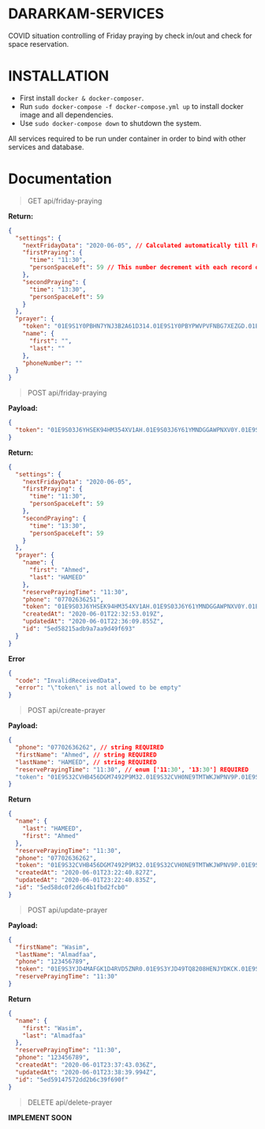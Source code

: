 # DARARKAM-SERVICES

COVID situation controlling of Friday praying by check in/out and check for space reservation.

# INSTALLATION

- First install `docker & docker-composer`.
- Run `sudo docker-compose -f docker-compose.yml up` to install docker image and all dependencies.
- Use `sudo docker-compose down` to shutdown the system.

All services required to be run under container in order to bind with other services and database.

# Documentation

> GET api/friday-praying

**Return:**

```json
{
  "settings": {
    "nextFridayData": "2020-06-05", // Calculated automatically till Friday 2 pm. After that a new date calculated.
    "firstPraying": {
      "time": "11:30",
      "personSpaceLeft": 59 // This number decrement with each record on next fetch.
    },
    "secondPraying": {
      "time": "13:30",
      "personSpaceLeft": 59
    }
  },
  "prayer": {
    "token": "01E9S1Y0PBHN7YNJ3B2A61D314.01E9S1Y0PBYPWVPVFNBG7XEZGD.01E9S1Y0PBNGY3K69WAFF3JCYK", // unique token.
    "name": {
      "first": "",
      "last": ""
    },
    "phoneNumber": ""
  }
}
```

> POST api/friday-praying

**Payload:**

```json
{
  "token": "01E9S03J6YHSEK94HM354XV1AH.01E9S03J6Y61YMNDGGAWPNXV0Y.01E9S03J6YE45R1TVV7TMHVTHW" // REQUIRED
}
```

**Return:**

```json
{
  "settings": {
    "nextFridayData": "2020-06-05",
    "firstPraying": {
      "time": "11:30",
      "personSpaceLeft": 59
    },
    "secondPraying": {
      "time": "13:30",
      "personSpaceLeft": 59
    }
  },
  "prayer": {
    "name": {
      "first": "Ahmed",
      "last": "HAMEED"
    },
    "reservePrayingTime": "11:30",
    "phone": "07702636251",
    "token": "01E9S03J6YHSEK94HM354XV1AH.01E9S03J6Y61YMNDGGAWPNXV0Y.01E9S03J6YE45R1TVV7TMHVTHW",
    "createdAt": "2020-06-01T22:32:53.019Z",
    "updatedAt": "2020-06-01T22:36:09.855Z",
    "id": "5ed58215adb9a7aa9d49f693"
  }
}
```

**Error**

```json
{
  "code": "InvalidReceivedData",
  "error": "\"token\" is not allowed to be empty"
}
```

> POST api/create-prayer

**Payload:**

```json
{
  "phone": "07702636262", // string REQUIRED
  "firstName": "Ahmed", // string REQUIRED
  "lastName": "HAMEED", // string REQUIRED
  "reservePrayingTime": "11:30", // enum ['11:30', '13:30'] REQUIRED
  "token": "01E9S32CVHB456DGM7492P9M32.01E9S32CVH0NE9TMTWKJWPNV9P.01E9S32CVJ2NC5ETVMS18EY3M4" // Incoming token. REQUIRED
}
```

**Return**

```json
{
  "name": {
    "last": "HAMEED",
    "first": "Ahmed"
  },
  "reservePrayingTime": "11:30",
  "phone": "07702636262",
  "token": "01E9S32CVHB456DGM7492P9M32.01E9S32CVH0NE9TMTWKJWPNV9P.01E9S32CVJ2NC5ETVMS18EY3M4",
  "createdAt": "2020-06-01T23:22:40.827Z",
  "updatedAt": "2020-06-01T23:22:40.835Z",
  "id": "5ed58dc0f2d6c4b1fbd2fcb0"
}
```

> POST api/update-prayer

**Payload:**

```json
{
  "firstName": "Wasim",
  "lastName": "Almadfaa",
  "phone": "123456789",
  "token": "01E9S3YJD4MAFGK1D4RVD5ZNR0.01E9S3YJD49TQ8208HENJYDKCK.01E9S3YJD5KCNK6TMG71QN53RZ",
  "reservePrayingTime": "11:30"
}
```

**Return**

```json
{
  "name": {
    "first": "Wasim",
    "last": "Almadfaa"
  },
  "reservePrayingTime": "11:30",
  "phone": "123456789",
  "createdAt": "2020-06-01T23:37:43.036Z",
  "updatedAt": "2020-06-01T23:38:39.994Z",
  "id": "5ed59147572dd2b6c39f690f"
}
```

> DELETE api/delete-prayer

**IMPLEMENT SOON**
